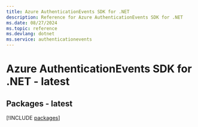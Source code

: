 ```yaml
---
title: Azure AuthenticationEvents SDK for .NET
description: Reference for Azure AuthenticationEvents SDK for .NET
ms.date: 08/27/2024
ms.topic: reference
ms.devlang: dotnet
ms.service: authenticationevents
---
```

# Azure AuthenticationEvents SDK for .NET - latest
## Packages - latest
[!INCLUDE [packages](authenticationevents-index.md)]